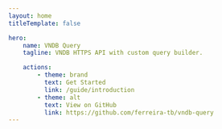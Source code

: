 ```yaml
---
layout: home
titleTemplate: false

hero:
    name: VNDB Query
    tagline: VNDB HTTPS API with custom query builder.

    actions:
        - theme: brand
          text: Get Started
          link: /guide/introduction
        - theme: alt
          text: View on GitHub
          link: https://github.com/ferreira-tb/vndb-query
---
```


<script setup>
import JSFiddle from './components/JSFiddle.vue';
</script>

<JSFiddle />
